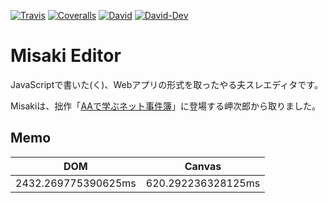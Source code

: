 [![Travis](https://img.shields.io/travis/Duct-and-rice/misaki-editor.svg)](https://travis-ci.org/Duct-and-rice/misaki-editor)
[![Coveralls](https://img.shields.io/coveralls/Duct-and-rice/misaki-editor.svg)](https://coveralls.io/github/Duct-and-rice/misaki-editor)
[![David](https://img.shields.io/david/Duct-and-rice/misaki-editor.svg)]()
[![David-Dev](https://img.shields.io/david/dev/Duct-and-rice/misaki-editor.svg)]()

# Misaki Editor
JavaScriptで書いた(く)、Webアプリの形式を取ったやる夫スレエディタです。

Misakiは、拙作「[AAで学ぶネット事件簿](https://duct-and-rice.github.io/yaruo-blog/2017/09/02/internet-casefile-2/)」に登場する岬次郎から取りました。

## Memo
| DOM                 | Canvas             |
|---------------------|--------------------|
| 2432.269775390625ms | 620.292236328125ms |

